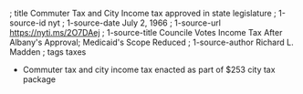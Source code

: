 ; title Commuter Tax and City Income tax approved in state legislature
; 1-source-id nyt
; 1-source-date July 2, 1966
; 1-source-url https://nyti.ms/2O7DAej
; 1-source-title Councile Votes Income Tax After Albany's Approval; Medicaid's Scope Reduced
; 1-source-author Richard L. Madden
; tags taxes

- Commuter tax and city income tax enacted as part of $253 city tax package

